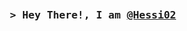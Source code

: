 

<h3 align="center">
    <br />
    <samp>&gt; Hey There!, I am
        <b><a target="_blank" href="">@Hessi02</a></b>
    </samp>
    <br />
</h3>

